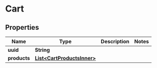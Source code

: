

# Cart


## Properties

| Name | Type | Description | Notes |
|------------ | ------------- | ------------- | -------------|
|**uuid** | **String** |  |  |
|**products** | [**List&lt;CartProductsInner&gt;**](CartProductsInner.md) |  |  |



